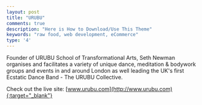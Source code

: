 ```yaml
---
layout: post
title: "URUBU"
comments: true
description: "Here is How to Download/Use This Theme"
keywords: "raw food, web development, eCommerce"
type: '4'
---
```


Founder of URUBU School of Transformational Arts, Seth Newman organises and facilitates a variety of unique dance, meditation & bodywork groups and events in and around London as well leading the UK's first Ecstatic Dance Band - The URUBU Collective.

Check out the live site: [www.urubu.com](http://www.urubu.com){:target="_blank"}
